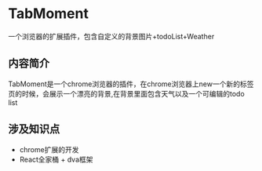 # TabMoment
一个浏览器的扩展插件，包含自定义的背景图片+todoList+Weather

内容简介
-------

TabMoment是一个chrome浏览器的插件，在chrome浏览器上new一个新的标签页的时候，会展示一个漂亮的背景,在背景里面包含天气以及一个可编辑的todo list

涉及知识点
---------

* chrome扩展的开发
* React全家桶 + dva框架
